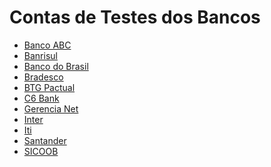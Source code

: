 Contas de Testes dos Bancos
=====
* [Banco ABC](bancos/ABC.md)
* [Banrisul](bancos/banrisul.md)
* [Banco do Brasil](bancos/BB.md)
* [Bradesco](bancos/bradesco.md)
* [BTG Pactual](bancos/BTGPactual.md)
* [C6 Bank](bancos/C6.md)
* [Gerencia Net](bancos/gerencianet.md)  
* [Inter](bancos/inter.md)
* [Iti](bancos/iti.md)
* [Santander](bancos/santander.md)
* [SICOOB](bancos/sicoob.md)